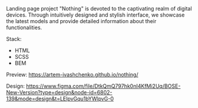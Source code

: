 Landing page project "Nothing" is devoted to the captivating realm of digital devices.
Through intuitively designed and stylish interface, we showcase the latest models and provide
detailed information about their functionalities.

Stack: 
- HTML
- SCSS
- BEM

Preview: https://artem-ivashchenko.github.io/nothing/

Design: https://www.figma.com/file/DtkQmQ797hk0nI4KfMi2Uq/BOSE-New-Version?type=design&node-id=6802-139&mode=design&t=LElpvGqu1bYWlpvG-0
